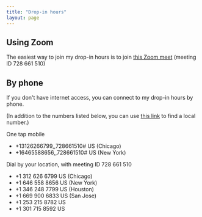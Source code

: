 ```yaml
---
title: "Drop-in hours"
layout: page
---
```



## Using Zoom

The easiest way to join my drop-in hours is to join [this Zoom meet](https://holycross.zoom.us/j/728661510) (meeting ID 728 661 510)

## By phone


If you don't have internet access, you can connect to my drop-in hours by phone.

(In addition to the numbers listed below, you can use [this link](https://holycross.zoom.us/u/aBCV0bQDC) to find a local number.)

One tap mobile

- +13126266799,,728661510# US (Chicago)
- +16465588656,,728661510# US (New York)

Dial by your location, with meeting ID 728 661 510

- +1 312 626 6799 US (Chicago)
- +1 646 558 8656 US (New York)
- +1 346 248 7799 US (Houston)
- +1 669 900 6833 US (San Jose)
- +1 253 215 8782 US
- +1 301 715 8592 US
